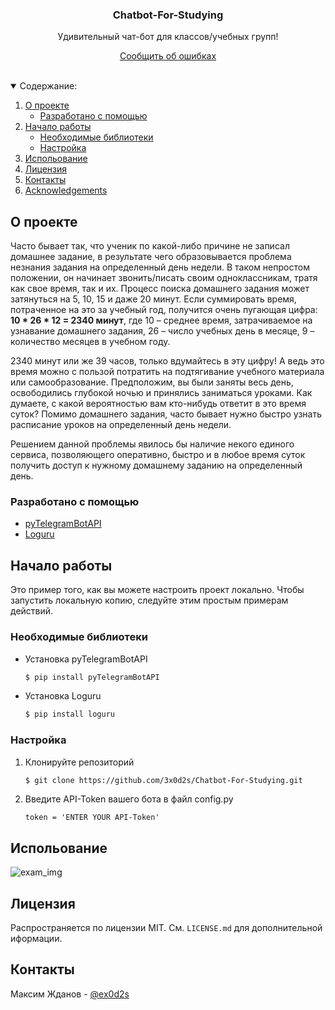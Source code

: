<!-- PROJECT LOGO -->
<p align="center">
  <h3 align="center">Chatbot-For-Studying</h3>
  <p align="center">
    Удивительный чат-бот для классов/учебных групп!
  </p>
  <p align="center">
    <a href="https://github.com/3x0d2s/Chatbot-For-Studying/issues">Сообщить об ошибках</a>
  </p>
</p>


<br />
<!-- TABLE OF CONTENTS -->
<details open="open">
  <summary>Содержание:</summary>
  <ol>
    <li>
      <a href="#О-проекте">О проекте</a>
      <ul>
        <li><a href="#Разработано-с-помощью">Разработано с помощью</li>
      </ul>
    </li>
    <li>
      <a href="#Начало-работы">Начало работы</a>
      <ul>
        <li><a href="#Необходимые-библиотеки">Необходимые библиотеки</a></li>
        <li><a href="#Настройка">Настройка</a></li>
      </ul>
    </li>
    <li><a href="#Испольование">Испольование</a></li>
    <li><a href="#Лицензия">Лицензия</a></li>
    <li><a href="#Контакты">Контакты</a></li>
    <li><a href="#acknowledgements">Acknowledgements</a></li>
  </ol>
</details>



<!-- ABOUT THE PROJECT -->
## О проекте

Часто бывает так, что ученик по какой-либо причине не записал домашнее задание, в результате чего образовывается проблема незнания задания на определенный день недели. В таком непростом положении, он начинает звонить/писать своим одноклассникам, тратя как свое время, так и их. Процесс поиска домашнего задания может затянуться на 5, 10, 15 и даже 20 минут. Если суммировать время, потраченное на это за учебный год, получится очень пугающая цифра: **10 * 26 * 12 = 2340 минут**, где 10 – среднее время, затрачиваемое на узнавание домашнего задания, 26 – число учебных день в месяце, 9 – количество месяцев в учебном году.

2340 минут или же 39 часов, только вдумайтесь в эту цифру! А ведь это время можно с пользой потратить на подтягивание учебного материала или самообразование. Предположим, вы были заняты весь день, освободились глубокой ночью и принялись заниматься уроками. Как думаете, с какой вероятностью вам кто-нибудь ответит в это время суток? Помимо домашнего задания, часто бывает нужно быстро узнать расписание уроков на определенный день недели.

Решением данной проблемы явилось бы наличие некого единого сервиса, позволяющего оперативно, быстро и в любое время суток получить доступ к нужному домашнему заданию на определенный день.

### Разработано с помощью

* [pyTelegramBotAPI](https://github.com/eternnoir/pyTelegramBotAPI)
* [Loguru ](https://github.com/Delgan/loguru)

<!-- GETTING STARTED -->
## Начало работы

Это пример того, как вы можете настроить проект локально. Чтобы запустить локальную копию, следуйте этим простым примерам действий.

### Необходимые библиотеки

* Установка pyTelegramBotAPI
  ```sh
  $ pip install pyTelegramBotAPI
  ```
* Установка Loguru
  ```sh
  $ pip install loguru
  ```

### Настройка

1. Клонируйте репозиторий
   ```sh
   $ git clone https://github.com/3x0d2s/Chatbot-For-Studying.git
   ```
2. Введите API-Token вашего бота в файл config.py
   ```PY
   token = 'ENTER YOUR API-Token'
   ```



<!-- USAGE EXAMPLES -->
## Испольование

![exam_img](https://user-images.githubusercontent.com/58226124/116445943-1d305b80-a85f-11eb-9c9d-f6d3bc67766f.png)

<!-- LICENSE -->
## Лицензия

Распространяется по лицензии MIT. См. `LICENSE.md` для дополнительной иформации.



<!-- CONTACT -->
## Контакты

Максим Жданов - [@ex0d2s](https://t.me/ex0d2s)


